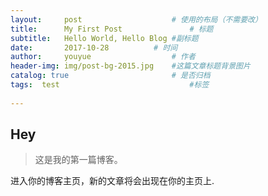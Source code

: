 ```yaml
---
layout:     post                    # 使用的布局（不需要改）
title:      My First Post               # 标题 
subtitle:   Hello World, Hello Blog #副标题
date:       2017-10-28          # 时间
author:     youyue                  # 作者
header-img: img/post-bg-2015.jpg    #这篇文章标题背景图片
catalog: true                       # 是否归档
tags:  test                             #标签
    
---
```


## Hey
>这是我的第一篇博客。

进入你的博客主页，新的文章将会出现在你的主页上.
